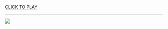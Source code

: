 
<a href="https://premium76.site?title=plants_vs_zombies_2_game_unblocked&ref=13M">CLICK TO PLAY</a></h3>
<hr>

<a href="https://premium76.site?title=plants_vs_zombies_2_game_unblocked&ref=13M"><img src="https://clearcache.store/games.png"></a>


